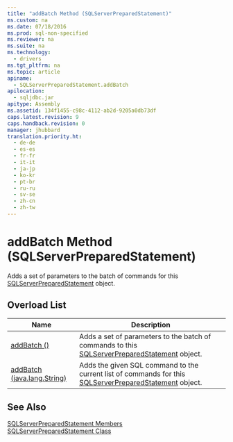 ```yaml
---
title: "addBatch Method (SQLServerPreparedStatement)"
ms.custom: na
ms.date: 07/18/2016
ms.prod: sql-non-specified
ms.reviewer: na
ms.suite: na
ms.technology: 
  - drivers
ms.tgt_pltfrm: na
ms.topic: article
apiname: 
  - SQLServerPreparedStatement.addBatch
apilocation: 
  - sqljdbc.jar
apitype: Assembly
ms.assetid: 134f1455-c98c-4112-ab2d-9205a0db73df
caps.latest.revision: 9
caps.handback.revision: 0
manager: jhubbard
translation.priority.ht: 
  - de-de
  - es-es
  - fr-fr
  - it-it
  - ja-jp
  - ko-kr
  - pt-br
  - ru-ru
  - sv-se
  - zh-cn
  - zh-tw
---
```

# addBatch Method (SQLServerPreparedStatement)
  Adds a set of parameters to the batch of commands for this [SQLServerPreparedStatement](../content/SQLServerPreparedStatement-Class.md) object.  
  
## Overload List  
  
|Name|Description|  
|----------|-----------------|  
|[addBatch ()](../content/addBatch-Method---.md)|Adds a set of parameters to the batch of commands to this [SQLServerPreparedStatement](../content/SQLServerPreparedStatement-Class.md) object.|  
|[addBatch (java.lang.String)](../content/addBatch-Method--java.lang.String-.md)|Adds the given SQL command to the current list of commands for this [SQLServerPreparedStatement](../content/SQLServerPreparedStatement-Class.md) object.|  
  
## See Also  
 [SQLServerPreparedStatement Members](../content/SQLServerPreparedStatement-Members.md)   
 [SQLServerPreparedStatement Class](../content/SQLServerPreparedStatement-Class.md)  
  
  